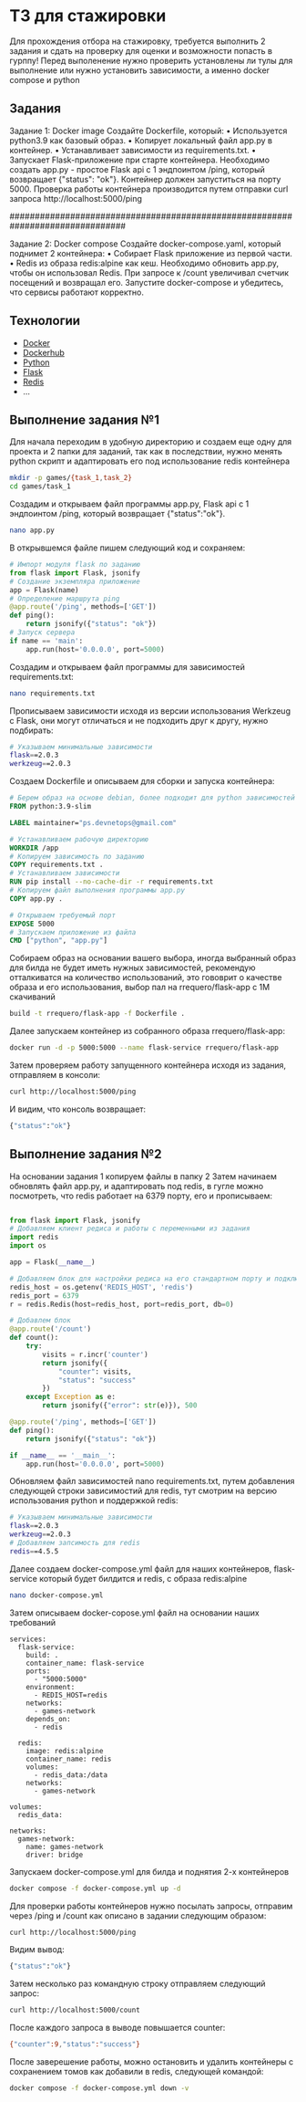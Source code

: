 # ТЗ для стажировки

Для прохождения отбора на стажировку, требуется выполнить 2 задания и сдать на проверку для оценки и возможности попасть в гурппу! 
Перед выполенение нужно проверить установлены ли тулы для выполнение или нужно установить зависимости, а именно docker compose и python

## Задания

Задание 1: Docker image
Создайте Dockerfile, который:
• Используется python3.9 как базовый образ.
• Копирует локальный файл app.py в контейнер.
• Устанавливает зависимости из requirements.txt.
• Запускает Flask-приложение при старте контейнера.
Необходимо создать app.py - простое Flask api с 1 эндпоинтом /ping, который возвращает {"status":
"ok"}.
Контейнер должен запуститься на порту 5000. Проверка работы контейнера производится путем
отправки curl запроса http://localhost:5000/ping

###############################################################################

Задание 2: Docker compose
Создайте docker-compose.yaml, который поднимет 2 контейнера:
• Собирает Flask приложение из первой части.
• Redis из образа redis:alpine как кеш.
Необходимо обновить app.py, чтобы он использовал Redis.
При запросе к /count увеличивал счетчик посещений и возвращал его.
Запустите docker-compose и убедитесь, что сервисы работают корректно.

## Технологии

- [Docker](https://docs.docker.com/)
- [Dockerhub](https://docs.docker.com/)
- [Python](https://www.python.org/)
- [Flask](https://flask.palletsprojects.com/)
- [Redis](https://redis.io/)
- ...

## Выполнение задания №1

Для начала переходим в удобную директорию и создаем еще одну для проекта и 2 папки для заданий, так как в последствии, 
нужно менять python скрипт и адаптировать его под использование redis контейнера

```sh
mkdir -p games/{task_1,task_2}
cd games/task_1
```

Создадим и открываем файл программы app.py, Flask api с 1 эндпоинтом /ping, который возвращает {"status":"ok"}.

```sh
nano app.py
```
В открывшемся файле пишем следующий код и сохраняем:

```python
# Импорт модуля flask по заданию
from flask import Flask, jsonify
# Создание экземпляра приложение
app = Flask(name)
# Определение маршрута ping 
@app.route('/ping', methods=['GET'])
def ping():
    return jsonify({"status": "ok"})
# Запуск сервера
if name == 'main':
    app.run(host='0.0.0.0', port=5000)
```

Создадим и открываем файл программы для зависимостей  requirements.txt:

```sh
nano requirements.txt
```

Прописываем зависимости исходя из версии использования Werkzeug с Flask, они могут отличаться и не подходить друг к другу, нужно подбирать:

```sh
# Указываем минимальные зависимости
flask==2.0.3
werkzeug==2.0.3
```
Создаем Dockerfile и описываем для сборки и запуска контейнера:

```dockerfile
# Берем образ на основе debian, более подходит для python зависимостей
FROM python:3.9-slim

LABEL maintainer="ps.devnetops@gmail.com"

# Устанавливаем рабочую директорию 
WORKDIR /app
# Копируем зависимость по заданию
COPY requirements.txt .
# Устанавливаем зависимости 
RUN pip install --no-cache-dir -r requirements.txt
# Копируем файл выполнения программы app.py  
COPY app.py .

# Открываем требуемый порт
EXPOSE 5000
# Запускаем приложение из файла
CMD ["python", "app.py"]
```

Собираем образ на основании вашего выбора, иногда выбранный образ для билда не будет иметь нужных зависимостей,
рекомендую отталкиватся на количество использований, это гововрит о качестве образа и его использования, выбор пал на rrequero/flask-app с 1M скачиваний

```sh
build -t rrequero/flask-app -f Dockerfile .
```

Далее запускаем контейнер из собранного образа rrequero/flask-app:

```sh
docker run -d -p 5000:5000 --name flask-service rrequero/flask-app
```

Затем проверяем работу запущенного контейнера исходя из задания, отправляем в консоли:

```sh
curl http://localhost:5000/ping
```

И видим, что консоль возвращает:

```sh
{"status":"ok"}
```

## Выполнение задания №2

На основании задания 1 копируем файлы в папку 2
Затем начинаем обновлять файл app.py, и адаптировать под redis, в гугле можно посмотреть, что redis работает на 6379 порту, его и прописываем: 

```python

from flask import Flask, jsonify
# Добавляем клиент редиса и работы с переменными из задания 
import redis
import os

app = Flask(__name__)

# Добавляем блок для настройки редиса на его стандартном порту и подключение к нему
redis_host = os.getenv('REDIS_HOST', 'redis')
redis_port = 6379
r = redis.Redis(host=redis_host, port=redis_port, db=0)

# Добавлем блок 
@app.route('/count')
def count():
    try:
        visits = r.incr('counter')
        return jsonify({
            "counter": visits,
            "status": "success"
        })
    except Exception as e:
        return jsonify({"error": str(e)}), 500

@app.route('/ping', methods=['GET'])
def ping():
    return jsonify({"status": "ok"})

if __name__ == '__main__':
    app.run(host='0.0.0.0', port=5000)
```

Обновляем файл зависимостей nano requirements.txt, путем добавления следующей строки зависимостий для redis,
тут смотрим на версию использования python и поддержкой redis:

```sh
# Указываем минимальные зависимости
flask==2.0.3
werkzeug==2.0.3
# Добавляем запсимость для redis
redis==4.5.5
```

Далее создаем docker-compose.yml файл для наших контейнеров, flask-service который будет билдится и redis, с образа redis:alpine

```sh
nano docker-compose.yml
```

Затем описываем docker-copose.yml файл на основании наших требований

```docker-compose
services:
  flask-service:
    build: .
    container_name: flask-service
    ports:
      - "5000:5000"
    environment:
      - REDIS_HOST=redis
    networks:
      - games-network
    depends_on:
      - redis

  redis:
    image: redis:alpine
    container_name: redis
    volumes:
      - redis_data:/data
    networks:
      - games-network

volumes:
  redis_data:

networks:
  games-network:
    name: games-network
    driver: bridge
```

Запускаем docker-compose.yml для билда и поднятия 2-х контейнеров

```sh
docker compose -f docker-compose.yml up -d
```

Для проверки работы контейнеров нужно посылать запросы, отправим через /ping и /count как описано в задании следующим образом:

```sh
curl http://localhost:5000/ping
```

Видим вывод:

```sh
{"status":"ok"}
```

Затем несколько раз командную строку отправляем следующий запрос:

```sh
curl http://localhost:5000/count
```

После каждого запроса в выводе повышается counter:

```sh
{"counter":9,"status":"success"}
```

После заверешение работы, можно остановить и удалить контейнеры с сохранением томов как добавили в redis, следующей командой:

```sh
docker compose -f docker-compose.yml down -v
```
